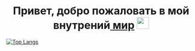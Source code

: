 <h1 align="center">Привет, добро пожаловать в мой внутрений<a href="https://hahatun.fun" target="_blank"> мир</a> 
<img src="https://github.com/blackcater/blackcater/raw/main/images/Hi.gif" height="32"/></h1>

[![Top Langs](https://github-readme-stats.vercel.app/api/top-langs/?username=Morokenec&theme=dark)](https://github.com/anuraghazra/github-readme-stats)
